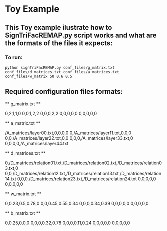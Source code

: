 # Toy Example

## This Toy example ilustrate how to SignTriFacREMAP.py script works and what are the formats of the files it expects:

### To run:

```
python signTriFacREMAP.py conf_files/g_matrix.txt conf_files/d_matrices.txt conf_files/a_matrices.txt conf_files/w_matrix 50 0.6 0.5

```

## Required configuration files formats:

** g_matrix.txt **

0,2,1,1,0
0,0,1,2,2
0,0,0,2,2
0,0,0,0,0
0,0,0,0,0

** a_matrix.txt **

/A_matrices/layer00.txt,0,0,0,0
0,/A_matrices/layer11.txt,0,0,0
0,0,/A_matrices/layer22.txt,0,0
0,0,0,/A_matrices/layer33.txt,0
0,0,0,0,/A_matrices/layer44.txt

** d_matrices.txt **

0,/D_matrices/relation01.txt,/D_matrices/relation02.txt,/D_matrices/relation03.txt,0
0,0,/D_matrices/relation12.txt,/D_matrices/relation13.txt,/D_matrices/relation14.txt
0,0,0,/D_matrices/relation23.txt,/D_matrices/relation24.txt
0,0,0,0,0
0,0,0,0,0

** w_matrix.txt **

0,0.23,0.5,0.78,0
0,0,0.45,0.55,0.34
0,0,0,0.34,0.39
0,0,0,0,0
0,0,0,0,0

** b_matrix.txt **

0,0.25,0,0,0
0,0,0,0.32,0.78
0,0,0,0.11,0.24
0,0,0,0,0
0,0,0,0,0

